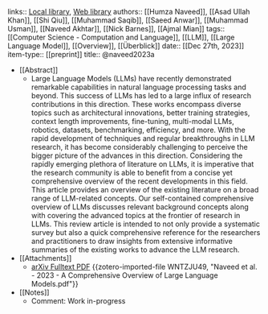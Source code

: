 links:: [Local library](zotero://select/groups/2386895/items/YBCY9QK9), [Web library](https://www.zotero.org/groups/2386895/items/YBCY9QK9)
authors:: [[Humza Naveed]], [[Asad Ullah Khan]], [[Shi Qiu]], [[Muhammad Saqib]], [[Saeed Anwar]], [[Muhammad Usman]], [[Naveed Akhtar]], [[Nick Barnes]], [[Ajmal Mian]]
tags:: [[Computer Science - Computation and Language]], [[LLM]], [[Large Language Model]], [[Overview]], [[Überblick]]
date:: [[Dec 27th, 2023]]
item-type:: [[preprint]]
title:: @naveed2023a

- [[Abstract]]
	- Large Language Models (LLMs) have recently demonstrated remarkable capabilities in natural language processing tasks and beyond. This success of LLMs has led to a large influx of research contributions in this direction. These works encompass diverse topics such as architectural innovations, better training strategies, context length improvements, fine-tuning, multi-modal LLMs, robotics, datasets, benchmarking, efficiency, and more. With the rapid development of techniques and regular breakthroughs in LLM research, it has become considerably challenging to perceive the bigger picture of the advances in this direction. Considering the rapidly emerging plethora of literature on LLMs, it is imperative that the research community is able to benefit from a concise yet comprehensive overview of the recent developments in this field. This article provides an overview of the existing literature on a broad range of LLM-related concepts. Our self-contained comprehensive overview of LLMs discusses relevant background concepts along with covering the advanced topics at the frontier of research in LLMs. This review article is intended to not only provide a systematic survey but also a quick comprehensive reference for the researchers and practitioners to draw insights from extensive informative summaries of the existing works to advance the LLM research.
- [[Attachments]]
	- [arXiv Fulltext PDF](https://arxiv.org/pdf/2307.06435.pdf) {{zotero-imported-file WNTZJU49, "Naveed et al. - 2023 - A Comprehensive Overview of Large Language Models.pdf"}}
- [[Notes]]
	- Comment: Work in-progress